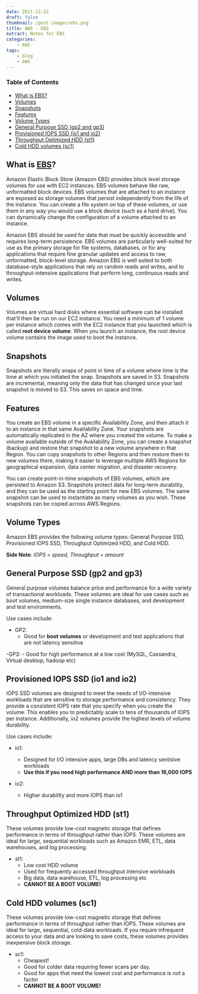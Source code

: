 ```yaml
---
date: 2021-12-22
draft: false
thumbnail: /post-images/ebs.png
title: AWS - EBS
extract: Notes for EBS
categories:
    - AWS
tags:
    - blog
    - AWS
--- 
```



### Table of Contents

- [What is EBS?](#what-is-ebs)
- [Volumes](#volumes)
- [Snapshots](#snapshots)
- [Features](#features)
- [Volume Types](#volume-types)
- [General Purpose SSD (gp2 and gp3)](#general-purpose-ssd-gp2-and-gp3)
- [Provisioned IOPS SSD (io1 and io2)](#provisioned-iops-ssd-io1-and-io2)
- [Throughput Optimized HDD (st1)](#throughput-optimized-hdd-st1)
- [Cold HDD volumes (sc1)](#cold-hdd-volumes-sc1)




## What is [EBS](https://docs.aws.amazon.com/AWSEC2/latest/UserGuide/AmazonEBS.html)?
Amazon Elastic Block Store (Amazon EBS) provides block level storage volumes for use with EC2 instances. EBS volumes behave like raw, unformatted block devices. EBS volumes that are attached to an instance are exposed as storage volumes that persist independently from the life of the instance. You can create a file system on top of these volumes, or use them in any way you would use a block device (such as a hard drive). You can dynamically change the configuration of a volume attached to an instance.

Amazon EBS should be used for data that must be quickly accessible and requires long-term persistence. EBS volumes are particularly well-suited for use as the primary storage for file systems, databases, or for any applications that require fine granular updates and access to raw, unformatted, block-level storage. Amazon EBS is well suited to both database-style applications that rely on random reads and writes, and to throughput-intensive applications that perform long, continuous reads and writes.

## Volumes

Volumes are virtual hard disks where essential software can be installed that'll then be run on our EC2 instance. You need a minimum of 1 volume per instance which comes with the EC2 instance that you launched which is called **root device volume**. When you launch an instance, the root device volume contains the image used to boot the instance.

## Snapshots

Snapshots are literally snaps of point in time of a volume where time is the time at which you initiated the snap. Snapshots are saved in S3. Snapshots are incremental, meaning only the data that has changed since your last snapshot is moved to S3. This saves on space and time.

## Features

You create an EBS volume in a specific Availability Zone, and then attach it to an instance in that same Availability Zone. Your snapshots are automatically replicated in the AZ where you created the volume. To make a volume available outside of the Availability Zone, you can create a snapshot (backup) and restore that snapshot to a new volume anywhere in that Region. You can copy snapshots to other Regions and then restore them to new volumes there, making it easier to leverage multiple AWS Regions for geographical expansion, data center migration, and disaster recovery.

You can create point-in-time snapshots of EBS volumes, which are persisted to Amazon S3. Snapshots protect data for long-term durability, and they can be used as the starting point for new EBS volumes. The same snapshot can be used to instantiate as many volumes as you wish. These snapshots can be copied across AWS Regions.

## Volume Types
Amazon EBS provides the following volume types: General Purpose SSD, Provisioned IOPS SSD, Throughput Optimized HDD, and Cold HDD. 

**Side Note**: *IOPS = speed, Throughput = amount*

## General Purpose SSD (gp2 and gp3)

General purpose volumes  balance price and performance for a wide variety of transactional workloads. These volumes are ideal for use cases such as boot volumes, medium-size single instance databases, and development and test environments.

Use cases include:

- GP2:
    - Good for **boot volumes** or development and test applications that are not latency sensitive

-GP3:
    - Good for high performance at a low cost (MySQL, Cassandra, Virtual desktop, hadoop etc)

## Provisioned IOPS SSD (io1 and io2)
IOPS SSD volumes are designed to meet the needs of I/O-intensive workloads that are sensitive to storage performance and consistency. They provide a consistent IOPS rate that you specify when you create the volume. This enables you to predictably scale to tens of thousands of IOPS per instance. Additionally, io2 volumes provide the highest levels of volume durability.

Use cases include:

- io1:
    - Designed for I/O intensive apps, large DBs and latency sentisive workloads
    - **Use this if you need high performance AND more than 16,000 IOPS**

- io2:
    - Higher durability and more IOPS than io1

## Throughput Optimized HDD (st1)
These volumes provide low-cost magnetic storage that defines performance in terms of throughput rather than IOPS. These volumes are ideal for large, sequential workloads such as Amazon EMR, ETL, data warehouses, and log processing.

- st1:
    - Low cost HDD volume
    - Used for frequently accessed throughput intensive workloads
    - Big data, data warehouse, ETL, log processing etc
    - **CANNOT BE A BOOT VOLUME!**

## Cold HDD volumes (sc1) 

These volumes provide low-cost magnetic storage that defines performance in terms of throughput rather than IOPS. These volumes are ideal for large, sequential, cold-data workloads. If you require infrequent access to your data and are looking to save costs, these volumes provides inexpensive block storage.

- sc1:
    - Cheapest! 
    - Good for colder data requiring fewer scans per day. 
    - Good for apps that need the lowest cost and performance is not a factor
    - **CANNOT BE A BOOT VOLUME!**

